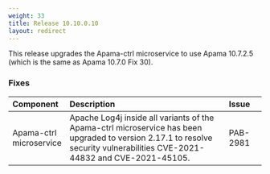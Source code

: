 ```yaml
---
weight: 33
title: Release 10.10.0.10
layout: redirect
---
```


This release upgrades the Apama-ctrl microservice to use Apama 10.7.2.5 (which is the same as Apama 10.7.0 Fix 30).

### Fixes

<table>
<colgroup>
    <col style="width: 15%;">
    <col style="width: 70%;">
    <col style="width: 15%;">
</colgroup>
<thead>
<tr>
<th style="text-align:left">Component</th>
<th style="text-align:left">Description</th>
<th style="text-align:left">Issue</th>
</tr>
</thead>
<tbody>

<tr>
<td style="text-align:left">Apama-ctrl microservice</td>
<td style="text-align:left">Apache Log4j inside all variants of the Apama-ctrl microservice has been upgraded 
  to version 2.17.1 to resolve security vulnerabilities CVE-2021-44832 and CVE-2021-45105.</td>
<td style="text-align:left">PAB-2981</td>
</tr>

</tbody>
</table>
